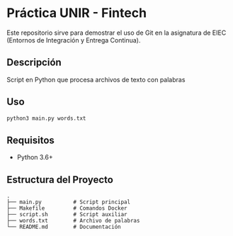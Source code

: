 # Práctica UNIR - Fintech

Este repositorio sirve para demostrar el uso de Git en la asignatura de EIEC (Entornos de Integración y Entrega Continua).

## Descripción

Script en Python que procesa archivos de texto con palabras

## Uso

```bash
python3 main.py words.txt
```

## Requisitos

- Python 3.6+

## Estructura del Proyecto

```
.
├── main.py          # Script principal
├── Makefile         # Comandos Docker
├── script.sh        # Script auxiliar
├── words.txt        # Archivo de palabras
└── README.md        # Documentación
```
